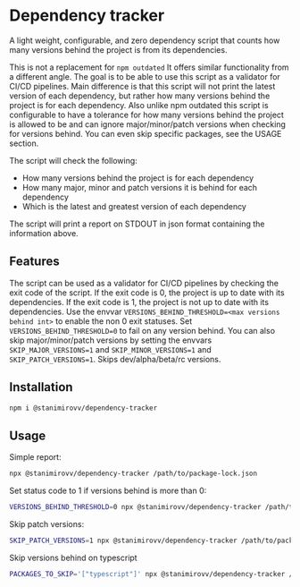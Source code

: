 # Dependency tracker

A light weight, configurable, and zero dependency script that counts how many versions behind the project is from its dependencies.

This is not a replacement for `npm outdated` 
It offers similar functionality from a different angle. The goal is to be able to use this script as a validator for CI/CD pipelines.
Main difference is that this script will not print the latest version of each dependency, but rather how many versions behind the project is for each dependency.
Also unlike npm outdated this script is configurable to have a tolerance for how many versions behind the project is allowed to be and can ignore major/minor/patch versions when checking for versions behind.
You can even skip specific packages, see the USAGE section.

The script will check the following:
- How many versions behind the project is for each dependency
- How many major, minor and patch versions it is behind for each dependency
- Which is the latest and greatest version of each dependency

The script will print a report on STDOUT in json format containing the information above.

## Features

The script can be used as a validator for CI/CD pipelines by checking the exit code of the script.
If the exit code is 0, the project is up to date with its dependencies.
If the exit code is 1, the project is not up to date with its dependencies.
Use the envvar `VERSIONS_BEHIND_THRESHOLD=<max versions behind int>` to enable the non 0 exit statuses.
Set `VERSIONS_BEHIND_THRESHOLD=0` to fail on any version behind.
You can also skip major/minor/patch versions by setting the envvars `SKIP_MAJOR_VERSIONS=1` and `SKIP_MINOR_VERSIONS=1` and `SKIP_PATCH_VERSIONS=1`. 
Skips dev/alpha/beta/rc versions.

## Installation
```bash
npm i @stanimirovv/dependency-tracker
```

## Usage

Simple report:
```bash
npx @stanimirovv/dependency-tracker /path/to/package-lock.json
```

Set status code to 1 if versions behind is more than 0:
```bash
VERSIONS_BEHIND_THRESHOLD=0 npx @stanimirovv/dependency-tracker /path/to/package-lock.json
```

Skip patch versions:
```bash
SKIP_PATCH_VERSIONS=1 npx @stanimirovv/dependency-tracker /path/to/package-lock.json
```

Skip versions behind on typescript
```bash
PACKAGES_TO_SKIP='["typescript"]' npx @stanimirovv/dependency-tracker /path/to/package-lock.json
```